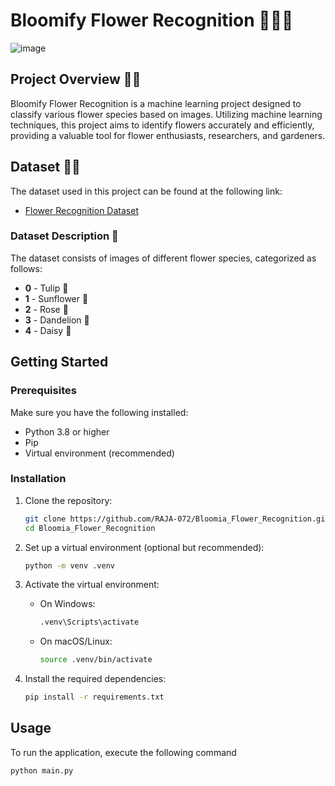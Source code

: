 # Bloomify Flower Recognition 🌸🌼🌻

![image](https://github.com/user-attachments/assets/beb0d0d2-fd81-48f1-992d-98602b3bc65c)

## Project Overview 🌼🌷

Bloomify Flower Recognition is a machine learning project designed to classify various flower species based on images. Utilizing machine learning techniques, this project aims to identify flowers accurately and efficiently, providing a valuable tool for flower enthusiasts, researchers, and gardeners.

## Dataset 🌹🌻

The dataset used in this project can be found at the following link:

- [Flower Recognition Dataset](https://www.kaggle.com/datasets/alxmamaev/flowers-recognition)

### Dataset Description 🌿

The dataset consists of images of different flower species, categorized as follows:

- **0** - Tulip 🌷
- **1** - Sunflower 🌻
- **2** - Rose 🌹
- **3** - Dandelion 🌼
- **4** - Daisy 🌼

## Getting Started

### Prerequisites

Make sure you have the following installed:

- Python 3.8 or higher
- Pip
- Virtual environment (recommended)

### Installation

1. Clone the repository:
   ```bash
   git clone https://github.com/RAJA-072/Bloomia_Flower_Recognition.git
   cd Bloomia_Flower_Recognition
   ```

2. Set up a virtual environment (optional but recommended):
   ```bash
   python -m venv .venv
   ```

3. Activate the virtual environment:
   - On Windows:
     ```bash
     .venv\Scripts\activate
     ```
   - On macOS/Linux:
     ```bash
     source .venv/bin/activate
     ```

4. Install the required dependencies:
   ```bash
   pip install -r requirements.txt
   ```

## Usage

To run the application, execute the following command

```bash
python main.py
```


